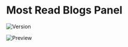 # Most Read Blogs Panel

![Version](https://img.shields.io/badge/Version-1.0.0-blue.svg)

![Preview](https://raw.githubusercontent.com/RobiNN1/PHP-Fusion-Infusions/master/infusions/most_read_blogs_panel/preview.png)
